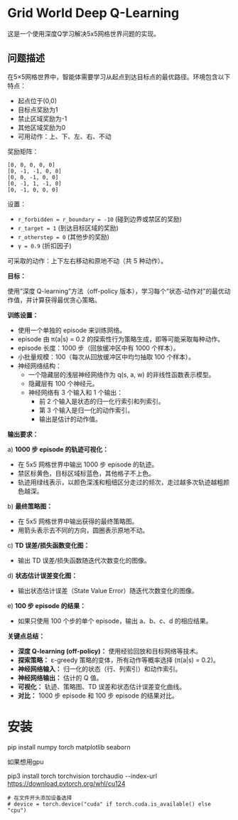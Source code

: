 # Grid World Deep Q-Learning

这是一个使用深度Q学习解决5x5网格世界问题的实现。

## 问题描述

在5×5网格世界中，智能体需要学习从起点到达目标点的最优路径。环境包含以下特点：
- 起点位于(0,0)
- 目标点奖励为1
- 禁止区域奖励为-1
- 其他区域奖励为0
- 可用动作：上、下、左、右、不动

奖励矩阵：

```
[0, 0, 0, 0, 0]
[0, -1, -1, 0, 0]
[0, 0, -1, 0, 0]
[0, -1, 1, -1, 0]
[0, -1, 0, 0, 0]
```

设置：

- `r_forbidden = r_boundary = -10` (碰到边界或禁区的奖励)
- `r_target = 1` (到达目标区域的奖励)
- `r_otherstep = 0` (其他步的奖励)
- `γ = 0.9` (折扣因子)

可采取的动作：上下左右移动和原地不动（共 5 种动作）。

**目标：**

使用“深度 Q-learning”方法（off-policy 版本），学习每个“状态-动作对”的最优动作值，并计算获得最优贪心策略。

**训练设置：**

- 使用一个单独的 episode 来训练网络。
- episode 由 π(a|s) = 0.2 的探索性行为策略生成，即等可能采取每种动作。
- episode 长度：1000 步（回放缓冲区中有 1000 个样本）。
- 小批量规模：100（每次从回放缓冲区中均匀抽取 100 个样本）。
- 神经网络结构：
  - 一个隐藏层的浅层神经网络作为 q(s, a, w) 的非线性函数表示模型。
  - 隐藏层有 100 个神经元。
  - 神经网络有 3 个输入和 1 个输出：
    - 前 2 个输入是状态的归一化行索引和列索引。
    - 第 3 个输入是归一化的动作索引。
    - 输出是估计的动作值。

**输出要求：**

a)  **1000 步 episode 的轨迹可视化：**

- 在 5x5 网格世界中输出 1000 步 episode 的轨迹。
- 禁区标黄色，目标区域标蓝色，其他格子不上色。
- 轨迹用绿线表示，以颜色深浅和粗细区分走过的频次，走过越多次轨迹越粗颜色越深。

b)  **最终策略图：**

- 在 5x5 网格世界中输出获得的最终策略图。
- 用箭头表示去不同的方向，圆圈表示原地不动。

c)  **TD 误差/损失函数变化图：**

- 输出 TD 误差/损失函数随迭代次数变化的图像。

d)  **状态估计误差变化图：**

- 输出状态估计误差（State Value Error）随迭代次数变化的图像。

e)  **100 步 episode 的结果：**

- 如果只使用 100 个步的单个 episode，输出 a、b、c、d 的相应结果。

**关键点总结：**

- **深度 Q-learning (off-policy)：** 使用经验回放和目标网络等技术。
- **探索策略：** ε-greedy 策略的变体，所有动作等概率选择 (π(a|s) = 0.2)。
- **神经网络输入：** 归一化的状态（行、列索引）和动作索引。
- **神经网络输出：** 估计的 Q 值。
- **可视化：** 轨迹、策略图、TD 误差和状态估计误差变化曲线。
- **对比：** 1000 步 episode 和 100 步 episode 的结果对比。



# 安装

pip install numpy torch matplotlib seaborn



如果想用gpu

pip3 install torch torchvision torchaudio --index-url https://download.pytorch.org/whl/cu124

```
# 在文件开头添加设备选择
# device = torch.device("cuda" if torch.cuda.is_available() else "cpu")
```